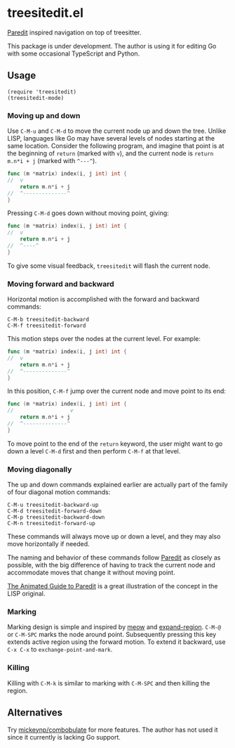 # treesitedit.el

[Paredit](https://paredit.org) inspired navigation on top of treesitter.

This package is under development. The author is using it for editing Go with some occasional TypeScript and Python.

## Usage

```emacs-lisp
(require 'treesitedit)
(treesitedit-mode)
```

### Moving up and down

Use `C-M-u` and `C-M-d` to move the current node up and down the tree. Unlike LISP, languages like Go may have several
levels of nodes starting at the same location. Consider the following program, and imagine that point is at the
beginning of `return` (marked with `v`), and the current node is `return m.n*i + j` (marked with `^---^`).

``` go
func (m *matrix) index(i, j int) int {
//  v
    return m.n*i + j
//  ^--------------^
}
```

Pressing `C-M-d` goes down without moving point, giving:

``` go
func (m *matrix) index(i, j int) int {
//  v
    return m.n*i + j
//  ^----^
}
```

To give some visual feedback, `treesitedit` will flash the current node.

### Moving forward and backward

Horizontal motion is accomplished with the forward and backward commands:

```
C-M-b treesitedit-backward
C-M-f treesitedit-forward
```

This motion steps over the nodes at the current level. For example:

``` go
func (m *matrix) index(i, j int) int {
//  v
    return m.n*i + j
//  ^--------------^
}
```

In this position, `C-M-f` jump over the current node and move point to its end:

``` go
func (m *matrix) index(i, j int) int {
//                  v
    return m.n*i + j
//  ^--------------^
}
```

To move point to the end of the `return` keyword, the user might want to go down a level `C-M-d` first and then perform
`C-M-f` at that level.

### Moving diagonally

The up and down commands explained earlier are actually part of the family of four diagonal motion commands:

```
C-M-u treesitedit-backward-up
C-M-d treesitedit-forward-down
C-M-p treesitedit-backward-down
C-M-n treesitedit-forward-up
```

These commands will always move up or down a level, and they may also move horizontally if needed.

The naming and behavior of these commands follow [Paredit](https://paredit.org) as closely as possible, with the big
difference of having to track the current node and accommodate moves that change it without moving point.

[The Animated Guide to Paredit](http://danmidwood.com/content/2014/11/21/animated-paredit.html) is a great illustration
of the concept in the LISP original.

### Marking

Marking design is simple and inspired by [meow](https://github.com/meow-edit/meow) and
[expand-region](https://github.com/magnars/expand-region.el). `C-M-@` or `C-M-SPC` marks the node around point.
Subsequently pressing this key extends active region using the forward motion. To extend it backward, use `C-x C-x` to
`exchange-point-and-mark`.

### Killing

Killing with `C-M-k` is similar to marking with `C-M-SPC` and then killing the region.

## Alternatives

Try [mickeynp/combobulate](https://github.com/mickeynp/combobulate) for more features. The author has not used it since
it currently is lacking Go support.
